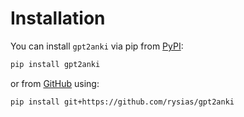 # Installation

You can install `gpt2anki` via pip from [PyPI]:

```bash
pip install gpt2anki
```

or from [GitHub] using:

```bash
pip install git+https://github.com/rysias/gpt2anki
```

[pip]: https://pip.pypa.io/en/stable/
[PyPI]: https://pypi.org/project/gpt2anki/
[GitHub]: https://github.com/rysias/gpt2anki